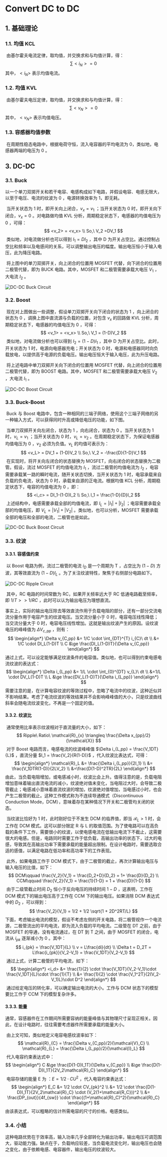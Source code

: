 # Convert DC to DC

## 1. 基础理论

### 1.1. 均值 KCL

​	由基尔霍夫电流定律，取均值，并交换求和与均值计算，得：
$$
\sum<i_N> =0
$$
​	其中，$<i_N>$ 表示均值电流。

### 1.2. 均值 KVL

​	由基尔霍夫电压定律，取均值，并交换求和与均值计算，得：
$$
\sum<v_N> =0
$$
​	其中，$<v_N>$ 表示均值电压。

### 1.3. 容感器均值参数

​	在周期性稳态电路中，根据电荷守恒，流入电容器的平均电流为 0，类似地，电感器两端的电压为 0 。

## 3. DC-DC

### 3.1. Buck

​	以一个单刀双掷开关和若干电容、电感构成如下电路，并假设电容、电感无限大，以至于电压、电流的纹波为 0 ，电源转换效率为 1，即无耗。

​	当开关状态为 1 时，即开关向上闭合，$v_x=v_1$ ；当开关状态为 0 时，即开关向下闭合，$v_x = 0$ 。对电路做均值 KVL 分析，周期稳定状态下，电感器的均值电压为 0 ，可得：
$$
<v_2> = <v_x> \\
So,\ V_2 =DV_1
$$
​	类似地，对电流做分析也可以得到 $I_1 = DI_2$ ，其中 D 为开关占空比。通过控制占空比和频率以及电感间的关系，可以调整输出电压的幅度。输出电压恒小于输入电压，此为降压电路。

​	将上图中的单刀双掷开关，向上闭合的位置用 MOSFET 代替，向下闭合的位置用二极管代替，即为 BUCK 电路。其中，MOSFET 和二极管需要承载大电压 $V_1$ ，大电流 $I_2$ 。

![DC-DC Buck Circuit](./Assets/DC-DC_BuckCircuit.png)

### 3.2. Boost

​	现在对上图做出一些调整，假设单刀双掷开关向下闭合的状态为 1 ，向上闭合的状态为 0 ，调换上图中直流源与负载的位置，对包含 $v_x$ 的回路做 KVL 分析，周期稳定状态下，电感器的均值电压为 0 ，可得：
$$
<v_1> = <v_x> \\
So,\ V_1 = (1-D)V_2
$$
​	类似地，对电流做分析也可以得到 $I_2 = (1-D)I_1$ ，其中 D 为开关占空比。此时，开关状态为 1 时，电源向电感器充电；开关状态为 0 时，电源和电感器同时向负载放电，以提供高于电源的负载电压。输出电压恒大于输入电压，此为升压电路。

​	将上述电路中单刀双掷开关向下闭合的位置用 MOSFET 代替，向上闭合的位置用二极管代替，即为 BOOST 电路。其中，MOSFET 和二极管需要承载大电压 $V_2$ ，大电流 $I_1$ 。

![DC-DC Boost Circuit](./Assets/DC-DC_BoostCircuit.png)

### 3.3. Buck-Boost

​	Buck 与 Boost 电路中，包含一种相同的三端子网络，使用这个三端子网络的另一种输入方式，可以获得同时升高或降低电压的功能，如下图。

​	当单刀双掷开关向左闭合，状态为 1 ，向右闭合，状态为 0 。当开关状态为 1 时，$v_L = v_1$ ；当开关状态为 0 时，$v_L=v_2$ 。在周期稳定状态下，为保证电感器均值电压为 0 ，$v_2$ 必须为负值。$v_L$ 的均值可表示为：
$$
<v_L> = DV_1 + (1-D)V_2 \\
So,\ V_2 = -\frac{D}{1-D}V_1
$$
​	在实现时，将开关向左闭合的状态替换为 MOSFET，向右闭合的状态替换为二极管。假设，流过 MOSFET 的均值电流为 $I_1$ ，流过二极管的均值电流为 $I_2$ ，电容需要承载某一路的瞬时电流，随开关状态切换，当开关状态为 1 时，电容承载来自负载的负电流，状态为 0 时，承载来自源的正电流。根据均值 KCL 分析，周期稳定状态下，电容的均值电流为 0 ，即：
$$
<i_c> = DI_1-(1-D)I_2 \\
So,\ I_1 = \frac{1-D}{D}I_2
$$
​	上述结构中，电感需要承载全部的均值电流，即 $I_L = |I_1|+|I_2|$ ；电容需要承载全部的均值电压，即 $V_L = |V_1|+|V_2|$ 。类似地，也可以分析，MOSFET 需要承载全部的电压和全部的电流，二极管也是如此。

![DC-DC Buck Boost Circuit](./Assets/DC-DC_Buck-BoostCircuit.png)



### 3.3. 纹波

#### 3.3.1. 容感值约束

​	以 Boost 电路为例，流过二极管的电流 $i_D$ 是一个周期为 T ，占空比为 $(1-D)$ 方波，其等效直流为 $(1-D)I_L$  。为了关注纹波特性，聚焦于右侧部分电路如下。

![DC-DC Ripple Circuit](./Assets/DC-DC_RippleCircuit.png)

​	其中，RC 电路的时间常数为 RC，如果开关频率远大于 RC 低通电路截至频率，即 $1/T >> 1/RC$ ，此时可以认为输出电压为理想直流。

​	事实上，实际的输出电压除去等效直流作用于负载电阻的部分，还有一部分交流电流分量作用于电容产生的纹波电压。当交流分量小于 0 时，电容电压线性降低；当交流分量大于 0 时，电容电压线性增加。这就是输出纹波产生的原因。设纹波电压的峰峰值为 $\Delta V_{c, pp}$ ，则有：
$$
\begin{align*}
\Delta v_{C,pp} &= 1/C \cdot \int_{DT}^{T} i_{C}\ dt \\
&= 1/C \cdot DI_L(1-D)T \\
C &\ge \frac{DI_L(1-D)T}{\Delta v_{C,pp}}
\end{align*}
$$
​	通过上式，可以设定能够满足纹波条件的电容值。类似地，也可以得到约束电感电流纹波的表达式：
$$
\begin{align*}
\Delta i_{L,pp} &= 1/L \cdot \int_{0}^{DT} v_{L}\ dt \\
&=1/L \cdot DV_L(1-D)T \\
L &\ge \frac{DV_L(1-D)T}{\Delta i_{L,pp}}
\end{align*}
$$
​	需要注意的是，在计算电容纹波的等效过程中，忽略了电流中的纹波，这种近似并不影响结果。考虑了电流纹波的等效结果并不会影响峰峰值的大小，只是纹波曲线斜率会随电流纹波变化，不再是一个固定的值。

#### 3.3.2. 纹波比

​	通常使用比率表示纹波相对于直流量的大小，如下：
$$
Ripple\ Ratio\ \mathcal{R}_{x} \triangleq  \frac{\Delta x_{pp}/2}{\mathcal{X}}
$$
​	对于 Boost 电路而言，电感电流的纹波峰峰值 $\Delta i_{L,pp} = \frac{V_1DT}{L}$ ，直流分量 $I_1 = \frac{V_2}{R(1-D)}$ ，代入纹波比表达式，可得：
$$
\begin{align*}
\mathcal{R}_L &= \frac{\Delta i_{L,pp}}{2I_1} \\
&= \frac{V_1DTR(1-D)}{2LV_2} \\
&=\frac{D(1-D)^2TR}{2L}
\end{align*}
$$
​	由此，当负载电阻增加，或电感减小时，纹波比会上升。值得注意的是，负载电阻增加意味着输出直流电流的减小，纹波绝对值未变化，当电阻过大时，会导致二极管截止；电感减小意味着直流纹波的增加，纹波绝对值增加，当电感过小时，也会产生二极管的截止。这种工作模式称为不连续导通模式（Discontinuous Conduction Mode，DCM），意味着存在某种情况下开关和二极管均关闭的状态。

​	当纹波比恰好为 1 时，此时刚好位于不发生 DCM 的临界值，即当 $\mathcal{R}_L > 1$ 时，会工作在 DCM 模式。这可以部分限定 R 与 L 的取值范围。为了使电路可以在高负载的条件下工作，需要很小的纹波，以使电感电流在低输出电流下不截止，这需要很大的电感。但是，电路同时需要工作于低负载，高输出功率的状态下，过大的电感，导致其在高输出功率下需要承载的能量超出限制。在设计电路时，需要选取合适的感值，以满足电路在低功率和高功率下的工作表现。

​	此外，如果电路工作于 DCM 模式下，由于二极管的截止，再次计算输出电压与输入电压的比值，如下：
$$
DCM\qquad \frac{V_2}{V_1} = \frac{D_2+D}{D_2} = 1+ \frac{D}{D_2} \\
CCM\qquad \frac{V_2}{V_1} = \frac{1}{1-D} = 1 + \frac{D}{1-D}
$$
​	由于二级管截止时间 $D_2$ 恒小于反向电压的持续时间 $1-D$ ，这表明，工作在 DCM 模式下的输出电压高于工作在 CCM 下的输出电压。如果消除 DCM 表达式中的 $D_2$ ，可以得到：
$$
\frac{V_2}{V_1} = 1/2 + 1/2 \sqrt{1 + 2D^2RT/L}
$$
​	下面，考虑输出电流的模型，假设不考虑左侧的开关电路，将二极管视作一个电流源，二极管流出的平均电流，即为流入负载的平均电流。二级管在 DT 之前，由于 MOSFET 的导通，没有电流通过，在 DT 到 T 之间，由于 MOSFET 的闭合，电流从 $i_{pk}$ 逐渐减小为 0 。其中：
$$
i_{pk} = \frac{V_1DT}{L} \\
v = L\frac{di}{dt} \\
\Delta t = D_2T = L\frac{i_{pk}}{V_2-V_1} = \frac{V_1DT}{V_2-V_1}
$$
​	通过上式，计算二极管的平均电流，如下：
$$
\begin{align*}
<i_d> &= \frac{1}{2} \cdot \frac{V_1DT}{V_2-V_1}\cdot \frac{V_1DT}{L}\cdot \frac{1}{T} \\
 &= \frac{1}{2} \cdot \frac{V_1^2T}{2(V_2-V_1)L}\cdot D^2
\end{align*}
$$
​	通过给定电压的转化率，可以确定输出电流的大小。工作与 DCM 状态下的模型要比工作于 CCM 下的模型复杂许多。

#### 3.3.3. 能量

​	通常，容感器件在工作期间所需要容纳的能量峰值与其物理尺寸呈现正相关。因此，在设计电路时，往往需要考虑器件所需要承载的能量大小。

​	由上文可知，类似地定义电容电感纹波率如下：
$$
\mathcal{R}_{C} = \frac{\Delta v_{C,pp}/2}{\mathcal{V}_C} \\
\mathcal{R}_{L} = \frac{\Delta i_{L,pp}/2}{\mathcal{I}_L}
$$
​	代入电容约束表达式中：
$$
\begin{align*}
C &\ge \frac{D(1-D)I_1T}{\Delta v_{C,pp}} \\
&\ge \frac{D(1-D)I_1T}{2V_2\mathcal{R}_C}
\end{align*}
$$
​	电容存储的能量 E 为 ：$E = 1/2 \cdot CU^2$ ，代入电容约束表达式：
$$
\begin{align*}
E_C &= 1/2 \cdot CV_{pk}^2 \\
&= 1/2 \cdot \frac{D(1-D)I_1T}{2V_2\mathcal{R}_C} \cdot (V_2(1+\mathcal{R_C}))^2 \\
&= \frac{DP_{out}}{4f_{sw}} \cdot \frac{(1+\mathcal{R}_C)^2}{\mathcal{R}_C}
\end{align*}
$$
​	由该表达式，可以粗略的估计所需电容的尺寸的价格。电感类似。

### 3.4. 小结

​	这种电路优势在于效率高，输入功率几乎全部转化为输出功率，输出电压可调范围大，驱动能力强。缺点在于，负载响应较差，当负载电流变化时，输出电压也会随之变化，由于依赖电感、电容器件，输出电压的纹波较大。



 









